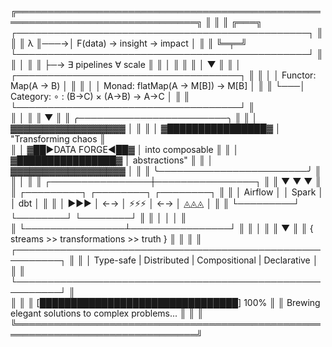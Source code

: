 ╔═══════════════════════════════════════════════════════════════════════════════╗
║                                                                               ║
║     ╔═══╗    ┌───────────────────────────────────────────────┐                ║
║     ║ λ ║───→│  F(data) → insight → impact                   │                ║
║     ╚═╤═╝    └───────────────────────────────────────────────┘                ║
║       │                                                                       ║
║       ├─→ ∃ pipelines ∀ scale                                                 ║
║       │        ║                                                              ║
║       │        ▼                                                              ║
║       │   ┌────────────────────────────────────┐                              ║
║       │   │  Functor: Map(A → B)               │                              ║
║       │   │  Monad:   flatMap(A → M[B]) → M[B] │                              ║
║       └───│  Category: ∘ : (B→C) × (A→B) → A→C │                              ║
║           └────────────────────────────────────┘                              ║   
║                          │                                                    ║
║                          ▼                                                    ║
║              ╭────────────────────────╮                                       ║
║              │   ▓▓▓▓▓▓▓▓▓▓▓▓▓▓▓▓▓▓   │                                       ║
║              │   ▓████████████████▓   │    "Transforming chaos                ║   
║              │   ▓██►DATA FORGE◄██▓   │     into composable                   ║
║              │   ▓████████████████▓   │     abstractions"                     ║
║              │   ▓▓▓▓▓▓▓▓▓▓▓▓▓▓▓▓▓▓   │                                       ║
║              ╰────────────────────────╯                                       ║
║                          │                                                    ║
║         ┌────────────────┼────────────────┐                                   ║
║         ▼                ▼                ▼                                   ║
║    ┌─────────┐      ┌────────┐      ┌────────┐                                ║
║    │ Airflow │      │ Spark  │      │ dbt    │                                ║
║    │ ▶▶▶     │ ←→   │ ⚡⚡⚡    │ ←→   │ ◬◬◬    │                                ║
║    └─────────┘      └────────┘      └────────┘                                ║
║         │                │                │                                   ║   
║         └────────────────┴────────────────┘                                   ║
║                          │                                                    ║
║                          ▼                                                    ║
║        { streams >> transformations >> truth }                                ║
║                                                                               ║
║   ┌─────────────────────────────────────────────────────────┐                 ║
║   │  Type-safe | Distributed | Compositional | Declarative  │                 ║
║   └─────────────────────────────────────────────────────────┘                 ║   
║                                                                               ║
║            [████████████████████████████████] 100%                            ║
║            Brewing elegant solutions to complex problems...                   ║
║                                                                               ║
╚═══════════════════════════════════════════════════════════════════════════════╝
